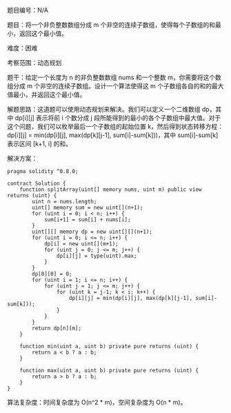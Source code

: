 题目编号：N/A

题目：将一个非负整数数组分成 m 个非空的连续子数组，使得每个子数组的和最小，返回这个最小值。

难度：困难

考察范围：动态规划

题干：给定一个长度为 n 的非负整数数组 nums 和一个整数 m，你需要将这个数组分成 m 个非空的连续子数组。设计一个算法使得这 m 个子数组各自的和的最大值最小，并返回这个最小值。

解题思路：这道题可以使用动态规划来解决。我们可以定义一个二维数组 dp，其中 dp[i][j] 表示将前 i 个数分成 j 段所能得到的最小的各个子数组中最大值。对于这个问题，我们可以枚举最后一个子数组的起始位置 k，然后得到状态转移方程：dp[i][j] = min(dp[i][j], max(dp[k][j-1], sum[i]-sum[k]))，其中 sum[i]-sum[k] 表示区间 [k+1, i] 的和。

解决方案：

```
pragma solidity ^0.8.0;

contract Solution {
    function splitArray(uint[] memory nums, uint m) public view returns (uint) {
        uint n = nums.length;
        uint[] memory sum = new uint[](n+1);
        for (uint i = 0; i < n; i++) {
            sum[i+1] = sum[i] + nums[i];
        }
        uint[][] memory dp = new uint[][](n+1);
        for (uint i = 0; i <= n; i++) {
            dp[i] = new uint[](m+1);
            for (uint j = 0; j <= m; j++) {
                dp[i][j] = type(uint).max;
            }
        }
        dp[0][0] = 0;
        for (uint i = 1; i <= n; i++) {
            for (uint j = 1; j <= m; j++) {
                for (uint k = j-1; k < i; k++) {
                    dp[i][j] = min(dp[i][j], max(dp[k][j-1], sum[i]-sum[k]));
                }
            }
        }
        return dp[n][m];
    }
    
    function min(uint a, uint b) private pure returns (uint) {
        return a < b ? a : b;
    }
    
    function max(uint a, uint b) private pure returns (uint) {
        return a > b ? a : b;
    }
}
```

算法复杂度：时间复杂度为 O(n^2 * m)，空间复杂度为 O(n * m)。